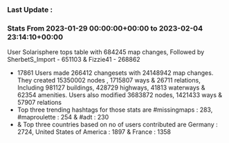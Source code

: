 ### Last Update :

### Stats From 2023-01-29 00:00:00+00:00 to 2023-02-04 23:14:10+00:00

User Solarisphere tops table with 684245 map changes, Followed by SherbetS_Import - 651103 & Fizzie41 - 268862
- 17861 Users made 266412 changesets with 24148942 map changes. They created 15350002 nodes , 1715807 ways & 26711 relations, Including 981127 buildings, 428729 highways, 41813 waterways & 62354 amenities. Users also modified 3683872 nodes, 1421433 ways & 57907 relations
- Top three trending hashtags for those stats are #missingmaps : 283, #maproulette : 254 & #adt : 230
-  & Top three countries based on no of users contributed are Germany : 2724, United States of America : 1897 & France : 1358
